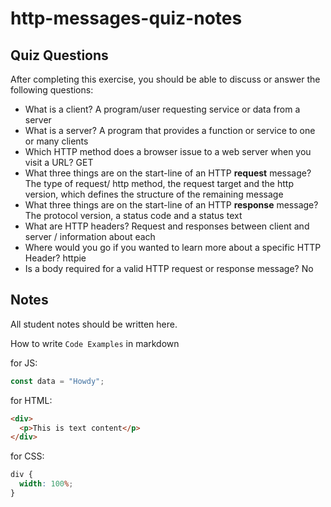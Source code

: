 # http-messages-quiz-notes

## Quiz Questions

After completing this exercise, you should be able to discuss or answer the following questions:

- What is a client?
  A program/user requesting service or data from a server
- What is a server?
  A program that provides a function or service to one or many clients
- Which HTTP method does a browser issue to a web server when you visit a URL?
  GET
- What three things are on the start-line of an HTTP **request** message?
  The type of request/ http method, the request target and the http version, which defines the structure of the remaining message
- What three things are on the start-line of an HTTP **response** message?
  The protocol version, a status code and a status text
- What are HTTP headers?
  Request and responses between client and server / information about each
- Where would you go if you wanted to learn more about a specific HTTP Header?
  httpie
- Is a body required for a valid HTTP request or response message?
  No
## Notes

All student notes should be written here.


How to write `Code Examples` in markdown

for JS:

```javascript
const data = "Howdy";
```

for HTML:

```html
<div>
  <p>This is text content</p>
</div>
```

for CSS:

```css
div {
  width: 100%;
}
```
